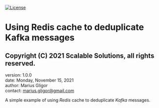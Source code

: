 [![License](https://img.shields.io/badge/License-Apache%202.0-blue.svg)](https://opensource.org/licenses/Apache-2.0)
# Using Redis cache to deduplicate Kafka messages
## Copyright (C) 2021 Scalable Solutions, all rights reserved.

version: 1.0.0  
date: Monday, November 15, 2021  
author: Marius Gligor    
contact: <marius.gligor@gmail.com>

A simple example of using *Redis* cache to deduplicate *Kafka* messages.